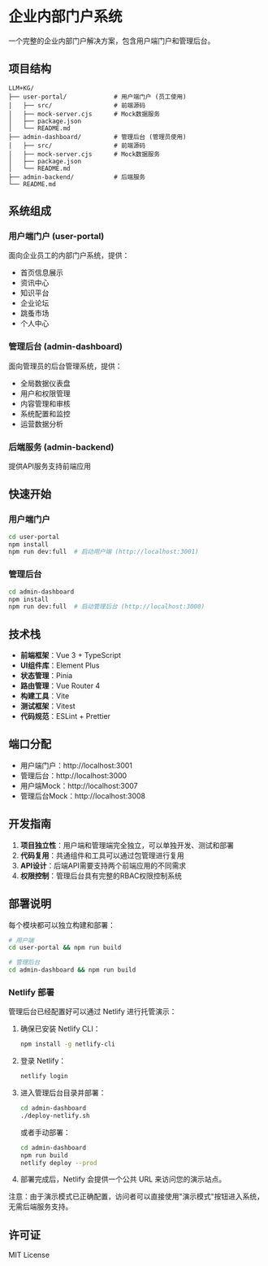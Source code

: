 # 企业内部门户系统

一个完整的企业内部门户解决方案，包含用户端门户和管理后台。

## 项目结构

```
LLM+KG/
├── user-portal/             # 用户端门户 (员工使用)
│   ├── src/                 # 前端源码
│   ├── mock-server.cjs      # Mock数据服务
│   ├── package.json
│   └── README.md
├── admin-dashboard/         # 管理后台 (管理员使用)
│   ├── src/                 # 前端源码
│   ├── mock-server.cjs      # Mock数据服务
│   ├── package.json
│   └── README.md
├── admin-backend/           # 后端服务
└── README.md
```

## 系统组成

### 用户端门户 (user-portal)
面向企业员工的内部门户系统，提供：
- 首页信息展示
- 资讯中心
- 知识平台
- 企业论坛
- 跳蚤市场
- 个人中心

### 管理后台 (admin-dashboard)
面向管理员的后台管理系统，提供：
- 全局数据仪表盘
- 用户和权限管理
- 内容管理和审核
- 系统配置和监控
- 运营数据分析

### 后端服务 (admin-backend)
提供API服务支持前端应用

## 快速开始

### 用户端门户
```bash
cd user-portal
npm install
npm run dev:full  # 启动用户端 (http://localhost:3001)
```

### 管理后台
```bash
cd admin-dashboard
npm install
npm run dev:full  # 启动管理后台 (http://localhost:3000)
```

## 技术栈

- **前端框架**：Vue 3 + TypeScript
- **UI组件库**：Element Plus
- **状态管理**：Pinia
- **路由管理**：Vue Router 4
- **构建工具**：Vite
- **测试框架**：Vitest
- **代码规范**：ESLint + Prettier

## 端口分配

- 用户端门户：http://localhost:3001
- 管理后台：http://localhost:3000
- 用户端Mock：http://localhost:3007
- 管理后台Mock：http://localhost:3008

## 开发指南

1. **项目独立性**：用户端和管理端完全独立，可以单独开发、测试和部署
2. **代码复用**：共通组件和工具可以通过包管理进行复用
3. **API设计**：后端API需要支持两个前端应用的不同需求
4. **权限控制**：管理后台具有完整的RBAC权限控制系统

## 部署说明

每个模块都可以独立构建和部署：

```bash
# 用户端
cd user-portal && npm run build

# 管理后台  
cd admin-dashboard && npm run build
```

### Netlify 部署

管理后台已经配置好可以通过 Netlify 进行托管演示：

1. 确保已安装 Netlify CLI：
   ```bash
   npm install -g netlify-cli
   ```

2. 登录 Netlify：
   ```bash
   netlify login
   ```

3. 进入管理后台目录并部署：
   ```bash
   cd admin-dashboard
   ./deploy-netlify.sh
   ```

   或者手动部署：
   ```bash
   cd admin-dashboard
   npm run build
   netlify deploy --prod
   ```

4. 部署完成后，Netlify 会提供一个公共 URL 来访问您的演示站点。

注意：由于演示模式已正确配置，访问者可以直接使用"演示模式"按钮进入系统，无需后端服务支持。

## 许可证

MIT License